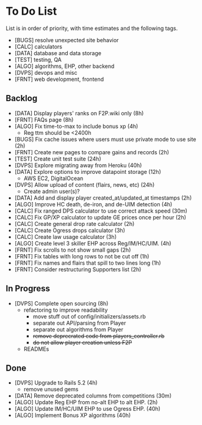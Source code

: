 # To Do List

List is in order of priority, with time estimates and the following tags.

* [BUGS] resolve unexpected site behavior
* [CALC] calculators
* [DATA] database and data storage
* [TEST] testing, QA
* [ALGO] algorithms, EHP, other backend
* [DVPS] devops and misc
* [FRNT] web development, frontend

## Backlog

* [DATA] Display players' ranks on F2P.wiki only (8h)
* [FRNT] FAQs page (8h)
* [ALGO] Fix time-to-max to include bonus xp (4h)
  * Reg ttm should be <2400h
* [BUGS] Fix cache issues where users must use private mode to use site (2h)
* [FRNT] Create new pages to compare gains and records (2h)
* [TEST] Create unit test suite (24h)
* [DVPS] Explore migrating away from Heroku (40h)
* [DATA] Explore options to improve datapoint storage (12h)
  * AWS EC2, DigitalOcean
* [DVPS] Allow upload of content (flairs, news, etc) (24h)
  * Create admin user(s)?
* [DATA] Add and display player created_at/updated_at timestamps (2h)
* [ALGO] Improve HC death, de-iron, and de-UIM detection (4h)
* [CALC] Fix ranged DPS calculator to use correct attack speed (30m)
* [CALC] Fix GP/XP calculator to update GE prices once per hour (2h)
* [CALC] Create general drop rate calculator (2h)
* [CALC] Create Ogress drops calculator (3h)
* [CALC] Create law usage calculator (3h)
* [ALGO] Create level 3 skiller EHP across Reg/IM/HC/UIM. (4h)
* [FRNT] Fix scrolls to not show small gaps (2h)
* [FRNT] Fix tables with long rows to not be cut off (1h)
* [FRNT] Fix names and flairs that spill to two lines long (1h)
* [FRNT] Consider restructuring Supporters list (2h)

## In Progress

* [DVPS] Complete open sourcing (8h)
  * refactoring to improve readability
    * move stuff out of config/initializers/assets.rb
    * separate out API/parsing from Player
    * separate out algorithms from Player
    * ~~remove deprecrated code from players_controller.rb~~
    * ~~do not allow player creation unless F2P~~
  * READMEs

## Done

* [DVPS] Upgrade to Rails 5.2 (4h)
  * remove unused gems
* [DATA] Remove deprecated columns from competitions (30m)
* [ALGO] Update Reg EHP from no-alt EHP to alt EHP. (2h)
* [ALGO] Update IM/HC/UIM EHP to use Ogress EHP. (40h)
* [ALGO] Implement Bonus XP algorithms (40h)
